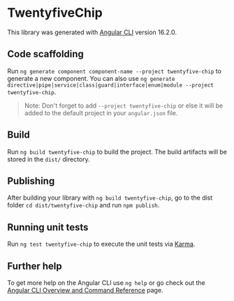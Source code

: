 # TwentyfiveChip

This library was generated with [Angular CLI](https://github.com/angular/angular-cli) version 16.2.0.

## Code scaffolding

Run `ng generate component component-name --project twentyfive-chip` to generate a new component. You can also use `ng generate directive|pipe|service|class|guard|interface|enum|module --project twentyfive-chip`.
> Note: Don't forget to add `--project twentyfive-chip` or else it will be added to the default project in your `angular.json` file. 

## Build

Run `ng build twentyfive-chip` to build the project. The build artifacts will be stored in the `dist/` directory.

## Publishing

After building your library with `ng build twentyfive-chip`, go to the dist folder `cd dist/twentyfive-chip` and run `npm publish`.

## Running unit tests

Run `ng test twentyfive-chip` to execute the unit tests via [Karma](https://karma-runner.github.io).

## Further help

To get more help on the Angular CLI use `ng help` or go check out the [Angular CLI Overview and Command Reference](https://angular.io/cli) page.
